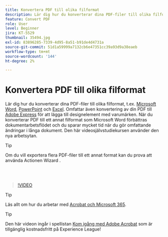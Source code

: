 ```yaml
---
title: Konvertera PDF till olika filformat
description: Lär dig hur du konverterar dina PDF-filer till olika filformat - som Microsoft Word, Excel eller PowerPoint
feature: Convert PDF
role: User
level: Beginner
jira: KT-5529
thumbnail: 35494.jpg
exl-id: 83896285-7339-4d95-8a51-b91de4d4731a
source-git-commit: 51d1a59999a7132cb6e47351cc39a93d9a38eaeb
workflow-type: tm+mt
source-wordcount: '144'
ht-degree: 2%

---
```


# Konvertera PDF till olika filformat

Lär dig hur du konverterar dina PDF-filer till olika filformat, t.ex. [Microsoft Word](https://www.adobe.com/se/acrobat/online/pdf-to-word.html), [PowerPoint](https://www.adobe.com/se/acrobat/online/pdf-to-ppt.html) och [Excel](https://www.adobe.com/se/acrobat/online/pdf-to-excel.html). Omfattar även konvertering av din PDF till [Adobe Express](https://express.adobe.com) för att lägga till designelement med varumärken. När du konverterar PDF till ett annat filformat som Microsoft Word förbättras dokumentarbetsflödet och du sparar mycket tid när du gör omfattande ändringar i långa dokument. Den här videosjälvstudiekursen använder den nya arbetsytan.

>[!TIP]
>
>Om du vill exportera flera PDF-filer till ett annat format kan du prova att använda Actionen Wizard [](../advanced-tasks/action.md).

<br> 

>[!VIDEO](https://video.tv.adobe.com/v/35494?quality=12&learn=on&hidetitle=true)

>[!TIP]
>
>Läs allt om hur du arbetar med [Acrobat och Microsoft 365](../integrate/integrate-overview.md).

>[!TIP]
>
>Den här videon ingår i spellistan [Kom igång med Adobe Acrobat](https://experienceleague.adobe.com/en/playlists/acrobat-get-started-business-users) som är tillgänglig kostnadsfritt på Experience League!
